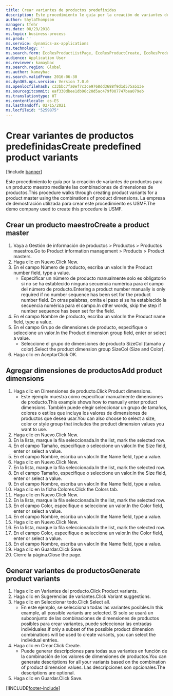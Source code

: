 ```yaml
---
title: Crear variantes de productos predefinidas
description: Este procedimiento le guía por la creación de variantes de productos para un producto maestro mediante las combinaciones de dimensiones de productos.
author: ShylaThompson
manager: tfehr
ms.date: 08/29/2018
ms.topic: business-process
ms.prod: ''
ms.service: dynamics-ax-applications
ms.technology: ''
ms.search.form: EcoResProductListPage, EcoResProductCreate, EcoResProductDetails, EcoResProductMasterDimension, EcoResProductVariants, EcoResProductVariantSuggestions, EcoResProductVariantsPendingReleaseFormPart
audience: Application User
ms.reviewer: kamaybac
ms.search.region: Global
ms.author: kamaybac
ms.search.validFrom: 2016-06-30
ms.dyn365.ops.version: Version 7.0.0
ms.openlocfilehash: c33bbc7fa0ef7c3ce9768dd3688f9d1d575a513e
ms.sourcegitcommit: eaf330dbee1db96c20d5ac479f007747bea079eb
ms.translationtype: HT
ms.contentlocale: es-ES
ms.lasthandoff: 02/15/2021
ms.locfileid: "5259875"
---
```

# <a name="create-predefined-product-variants"></a><span data-ttu-id="cbec9-103">Crear variantes de productos predefinidas</span><span class="sxs-lookup"><span data-stu-id="cbec9-103">Create predefined product variants</span></span>

[!include [banner](../../includes/banner.md)]

<span data-ttu-id="cbec9-104">Este procedimiento le guía por la creación de variantes de productos para un producto maestro mediante las combinaciones de dimensiones de productos.</span><span class="sxs-lookup"><span data-stu-id="cbec9-104">This procedure walks through creating product variants for a product master using the combinations of product dimensions.</span></span> <span data-ttu-id="cbec9-105">La empresa de demostración utilizada para crear este procedimiento es USMF.</span><span class="sxs-lookup"><span data-stu-id="cbec9-105">The demo company used to create this procedure is USMF.</span></span>


## <a name="create-a-product-master"></a><span data-ttu-id="cbec9-106">Crear un producto maestro</span><span class="sxs-lookup"><span data-stu-id="cbec9-106">Create a product master</span></span>
1. <span data-ttu-id="cbec9-107">Vaya a Gestión de información de productos > Productos > Productos maestros.</span><span class="sxs-lookup"><span data-stu-id="cbec9-107">Go to Product information management > Products > Product masters.</span></span>
2. <span data-ttu-id="cbec9-108">Haga clic en Nuevo.</span><span class="sxs-lookup"><span data-stu-id="cbec9-108">Click New.</span></span>
3. <span data-ttu-id="cbec9-109">En el campo Número de producto, escriba un valor.</span><span class="sxs-lookup"><span data-stu-id="cbec9-109">In the Product number field, type a value.</span></span>
    * <span data-ttu-id="cbec9-110">Especificar un número de producto manualmente solo es obligatorio si no se ha establecido ninguna secuencia numérica para el campo del número de producto.</span><span class="sxs-lookup"><span data-stu-id="cbec9-110">Entering a product number manually is only required if no number sequence has been set for the product number field.</span></span> <span data-ttu-id="cbec9-111">En otras palabras, omita el paso si se ha establecido la secuencia numérica para el campo.</span><span class="sxs-lookup"><span data-stu-id="cbec9-111">In other words, skip the step if number sequence has been set for the field.</span></span>  
4. <span data-ttu-id="cbec9-112">En el campo Nombre de producto, escriba un valor.</span><span class="sxs-lookup"><span data-stu-id="cbec9-112">In the Product name field, type a value.</span></span>
5. <span data-ttu-id="cbec9-113">En el campo Grupo de dimensiones de producto, especifique o seleccione un valor.</span><span class="sxs-lookup"><span data-stu-id="cbec9-113">In the Product dimension group field, enter or select a value.</span></span>
    * <span data-ttu-id="cbec9-114">Seleccione el grupo de dimensiones de producto SizeCol (tamaño y color).</span><span class="sxs-lookup"><span data-stu-id="cbec9-114">Select the product dimension group SizeCol (Size and Color).</span></span>  
6. <span data-ttu-id="cbec9-115">Haga clic en Aceptar</span><span class="sxs-lookup"><span data-stu-id="cbec9-115">Click OK.</span></span>

## <a name="add-product-dimensions"></a><span data-ttu-id="cbec9-116">Agregar dimensiones de productos</span><span class="sxs-lookup"><span data-stu-id="cbec9-116">Add product dimensions</span></span>
1. <span data-ttu-id="cbec9-117">Haga clic en Dimensiones de producto.</span><span class="sxs-lookup"><span data-stu-id="cbec9-117">Click Product dimensions.</span></span>
    * <span data-ttu-id="cbec9-118">Este ejemplo muestra cómo especificar manualmente dimensiones de producto.</span><span class="sxs-lookup"><span data-stu-id="cbec9-118">This example shows how to manually enter product dimensions.</span></span> <span data-ttu-id="cbec9-119">También puede elegir seleccionar un grupo de tamaños, colores o estilos que incluya los valores de dimensiones de productos que desea usar.</span><span class="sxs-lookup"><span data-stu-id="cbec9-119">You can also choose to select a size, color or style group that includes the product dimension values you want to use.</span></span>  
2. <span data-ttu-id="cbec9-120">Haga clic en Nuevo.</span><span class="sxs-lookup"><span data-stu-id="cbec9-120">Click New.</span></span>
3. <span data-ttu-id="cbec9-121">En la lista, marque la fila seleccionada.</span><span class="sxs-lookup"><span data-stu-id="cbec9-121">In the list, mark the selected row.</span></span>
4. <span data-ttu-id="cbec9-122">En el campo Tamaño, especifique o seleccione un valor.</span><span class="sxs-lookup"><span data-stu-id="cbec9-122">In the Size field, enter or select a value.</span></span>
5. <span data-ttu-id="cbec9-123">En el campo Nombre, escriba un valor.</span><span class="sxs-lookup"><span data-stu-id="cbec9-123">In the Name field, type a value.</span></span>
6. <span data-ttu-id="cbec9-124">Haga clic en Nuevo.</span><span class="sxs-lookup"><span data-stu-id="cbec9-124">Click New.</span></span>
7. <span data-ttu-id="cbec9-125">En la lista, marque la fila seleccionada.</span><span class="sxs-lookup"><span data-stu-id="cbec9-125">In the list, mark the selected row.</span></span>
8. <span data-ttu-id="cbec9-126">En el campo Tamaño, especifique o seleccione un valor.</span><span class="sxs-lookup"><span data-stu-id="cbec9-126">In the Size field, enter or select a value.</span></span>
9. <span data-ttu-id="cbec9-127">En el campo Nombre, escriba un valor.</span><span class="sxs-lookup"><span data-stu-id="cbec9-127">In the Name field, type a value.</span></span>
10. <span data-ttu-id="cbec9-128">Haga clic en la ficha Colores.</span><span class="sxs-lookup"><span data-stu-id="cbec9-128">Click the Colors tab.</span></span>
11. <span data-ttu-id="cbec9-129">Haga clic en Nuevo.</span><span class="sxs-lookup"><span data-stu-id="cbec9-129">Click New.</span></span>
12. <span data-ttu-id="cbec9-130">En la lista, marque la fila seleccionada.</span><span class="sxs-lookup"><span data-stu-id="cbec9-130">In the list, mark the selected row.</span></span>
13. <span data-ttu-id="cbec9-131">En el campo Color, especifique o seleccione un valor.</span><span class="sxs-lookup"><span data-stu-id="cbec9-131">In the Color field, enter or select a value.</span></span>
14. <span data-ttu-id="cbec9-132">En el campo Nombre, escriba un valor.</span><span class="sxs-lookup"><span data-stu-id="cbec9-132">In the Name field, type a value.</span></span>
15. <span data-ttu-id="cbec9-133">Haga clic en Nuevo.</span><span class="sxs-lookup"><span data-stu-id="cbec9-133">Click New.</span></span>
16. <span data-ttu-id="cbec9-134">En la lista, marque la fila seleccionada.</span><span class="sxs-lookup"><span data-stu-id="cbec9-134">In the list, mark the selected row.</span></span>
17. <span data-ttu-id="cbec9-135">En el campo Color, especifique o seleccione un valor.</span><span class="sxs-lookup"><span data-stu-id="cbec9-135">In the Color field, enter or select a value.</span></span>
18. <span data-ttu-id="cbec9-136">En el campo Nombre, escriba un valor.</span><span class="sxs-lookup"><span data-stu-id="cbec9-136">In the Name field, type a value.</span></span>
19. <span data-ttu-id="cbec9-137">Haga clic en Guardar.</span><span class="sxs-lookup"><span data-stu-id="cbec9-137">Click Save.</span></span>
20. <span data-ttu-id="cbec9-138">Cierre la página.</span><span class="sxs-lookup"><span data-stu-id="cbec9-138">Close the page.</span></span>

## <a name="generate-product-variants"></a><span data-ttu-id="cbec9-139">Generar variantes de productos</span><span class="sxs-lookup"><span data-stu-id="cbec9-139">Generate product variants</span></span>
1. <span data-ttu-id="cbec9-140">Haga clic en Variantes del producto.</span><span class="sxs-lookup"><span data-stu-id="cbec9-140">Click Product variants.</span></span>
2. <span data-ttu-id="cbec9-141">Haga clic en Sugerencias de variantes.</span><span class="sxs-lookup"><span data-stu-id="cbec9-141">Click Variant suggestions.</span></span>
3. <span data-ttu-id="cbec9-142">Haga clic en Seleccionar todo.</span><span class="sxs-lookup"><span data-stu-id="cbec9-142">Click Select all.</span></span>
    * <span data-ttu-id="cbec9-143">En este ejemplo, se seleccionan todas las variantes posibles.</span><span class="sxs-lookup"><span data-stu-id="cbec9-143">In this example, all possible variants are selected.</span></span> <span data-ttu-id="cbec9-144">Si solo se usará un subconjunto de las combinaciones de dimensiones de productos posibles para crear variantes, puede seleccionar las entradas individuales.</span><span class="sxs-lookup"><span data-stu-id="cbec9-144">If only a subset of the possible product dimension combinations will be used to create variants, you can select the individual entries.</span></span>  
4. <span data-ttu-id="cbec9-145">Haga clic en Crear.</span><span class="sxs-lookup"><span data-stu-id="cbec9-145">Click Create.</span></span>
    * <span data-ttu-id="cbec9-146">Puede generar descripciones para todas sus variantes en función de la combinación de los valores de dimensiones de productos.</span><span class="sxs-lookup"><span data-stu-id="cbec9-146">You can generate descriptions for all your variants based on the combination of product dimension values.</span></span> <span data-ttu-id="cbec9-147">Las descripciones son opcionales.</span><span class="sxs-lookup"><span data-stu-id="cbec9-147">The descriptions are optional.</span></span>  
5. <span data-ttu-id="cbec9-148">Haga clic en Guardar.</span><span class="sxs-lookup"><span data-stu-id="cbec9-148">Click Save.</span></span>



[!INCLUDE[footer-include](../../../includes/footer-banner.md)]